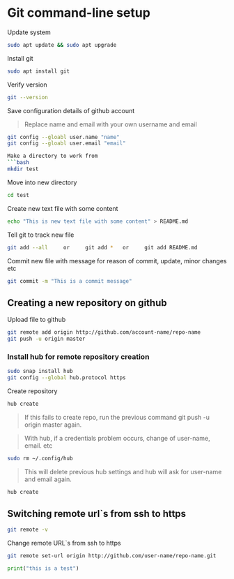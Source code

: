 # Git command-line setup

Update system
```bash
sudo apt update && sudo apt upgrade
```

Install git
```bash 
sudo apt install git
```
Verify version
```bash
git --version
```

Save configuration details of github account
> Replace name and email with your own username and email
```bash
git config --gloabl user.name "name"
git config --gloabl user.email "email"

Make a directory to work from
```bash
mkdir test
```

Move into new directory
```bash
cd test
```

Create new text file with some content
```bash
echo "This is new text file with some content" > README.md
```

Tell git to track new file
```bash
git add --all     or     git add *   or     git add README.md 
```
Commit new file with message for reason of commit, update, minor changes etc
```bash
git commit -m "This is a commit message"
```

## Creating a new repository on github

Upload file to github
```bash
git remote add origin http://github.com/account-name/repo-name
git push -u origin master
```

### Install hub for remote repository creation
```bash
sudo snap install hub
git config --global hub.protocol https
```

Create repository
```bash
hub create
```
>If this fails to create repo, run the previous command git push -u origin master again.

>With hub, if a credentials problem occurs, change of user-name, email. etc
```bash
sudo rm ~/.config/hub
```
> This will delete previous hub settings and hub will ask for user-name and email again.

```bash
hub create
```

## Switching remote url`s from ssh to https 
```bash
git remote -v
```

Change remote URL`s from ssh to https
```bash
git remote set-url origin http://github.com/user-name/repo-name.git
```
 
```python
print("this is a test")
```




